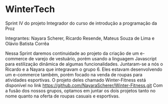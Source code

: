 # WinterTech
Sprint IV do projeto Integrador do curso de introdução a programação da Proz 

Integrantes: Nayara Scherer, Ricardo Resende, Mateus Souza de Lima e Olávio Batista Corrêa

Nessa Sprint daremos continuidade ao projeto da criação de um e-commerce de varejo de vestuário, porém usando a linguagem Javascript para estilização dinâmica de algumas funcionalidades. Juntaram-se a nós o Ricardo e a Nayara que integravam o grupo 6. Eles estavam desenvolvendo um e-commerce também, porém focado na venda de roupas para atividades esportivas. O projeto deles chamado Winter-Fitness está disponível no link https://github.com/NayaraScherer/Winter-Fitness.git
Com a fusão dos nossos grupos, optamos em juntar os dois projetos tanto no nome quanto na oferta de roupas casuais e esportivas.
